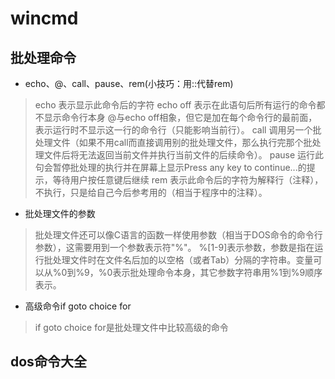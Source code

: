 # wincmd
## 批处理命令
- echo、@、call、pause、rem(小技巧：用::代替rem)
> echo 表示显示此命令后的字符
echo off 表示在此语句后所有运行的命令都不显示命令行本身
@与echo off相象，但它是加在每个命令行的最前面，表示运行时不显示这一行的命令行（只能影响当前行）。
call 调用另一个批处理文件（如果不用call而直接调用别的批处理文件，那么执行完那个批处理文件后将无法返回当前文件并执行当前文件的后续命令）。
pause 运行此句会暂停批处理的执行并在屏幕上显示Press any key to continue...的提示，等待用户按任意键后继续
rem 表示此命令后的字符为解释行（注释），不执行，只是给自己今后参考用的（相当于程序中的注释）。

- 批处理文件的参数
>批处理文件还可以像C语言的函数一样使用参数（相当于DOS命令的命令行参数），这需要用到一个参数表示符"%"。
%\[1-9\]表示参数，参数是指在运行批处理文件时在文件名后加的以空格（或者Tab）分隔的字符串。变量可以从%0到%9，%0表示批处理命令本身，其它参数字符串用%1到%9顺序表示。

- 高级命令if goto choice for
>if goto choice for是批处理文件中比较高级的命令

## dos命令大全